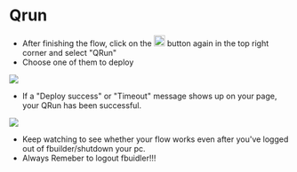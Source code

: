 # Qrun
* After finishing the flow, click on the <img src="https://i.imgur.com/66dK5wO.png" width=20 height=20> button again in the top right corner and select "QRun" 
* Choose one of them to deploy

<img src="https://i.imgur.com/5zRsBQ9.png">

* If a "Deploy success" or "Timeout" message shows up on your page, your QRun has been successful. 
<img src="https://i.imgur.com/GV3RRGW.png">


* Keep watching to see whether your flow works even after you've logged out of fbuilder/shutdown your pc. 
* Always Remeber to logout fbuidler!!!

